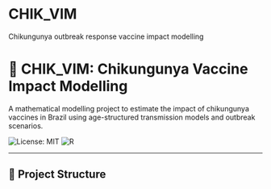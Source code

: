 # CHIK_VIM
Chikungunya outbreak response vaccine impact modelling

# 🦠 CHIK_VIM: Chikungunya Vaccine Impact Modelling

A mathematical modelling project to estimate the impact of chikungunya vaccines in Brazil using age-structured transmission models and outbreak scenarios.

![License: MIT](https://img.shields.io/badge/license-MIT-green)
![R](https://img.shields.io/badge/R-4.3.3-blue)

---

## 📁 Project Structure
